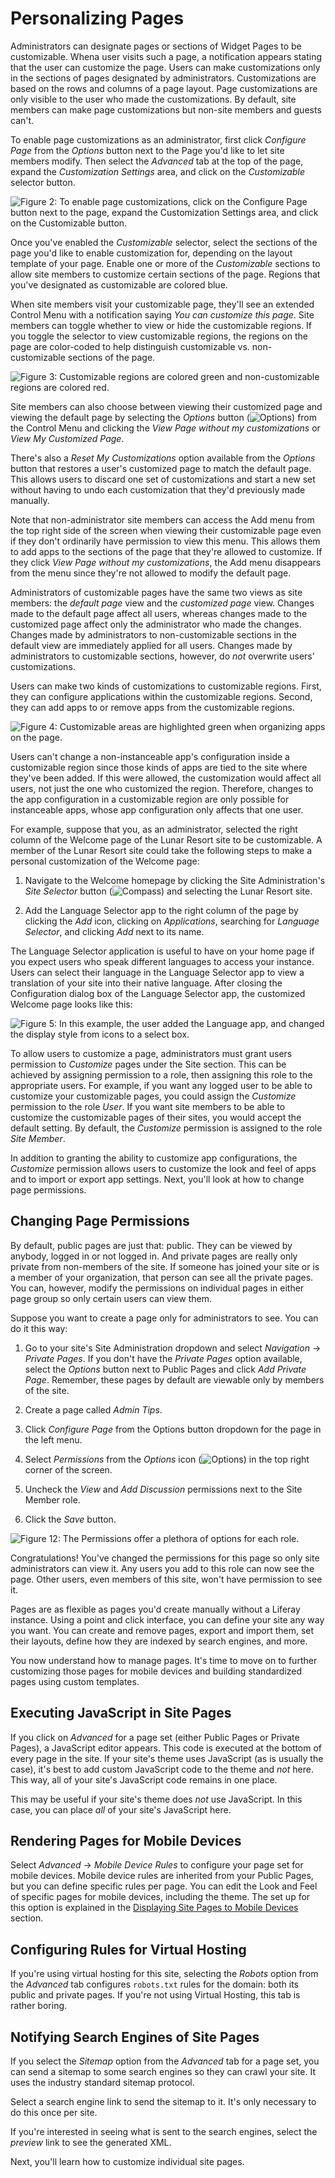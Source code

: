 # Personalizing Pages [](id=personalizing-pages)

Administrators can designate pages or sections of Widget Pages to be customizable. Whena user visits such a page, a notification appears stating that the user can
customize the page. Users can make customizations only in the sections of pages
designated by administrators. Customizations are based on the rows and columns
of a page layout. Page customizations are only visible to the user who made the
customizations. By default, site members can make page customizations but
non-site members and guests can't.

To enable page customizations as an administrator, first click *Configure Page*
from the *Options* button next to the Page you'd like to let site members
modify. Then select the *Advanced* tab at the top of the page, expand the
*Customization Settings* area, and click on the *Customizable* selector button. 

![Figure 2: To enable page customizations, click on the *Configure Page* button next to the page, expand the *Customization Settings* area, and click on the *Customizable* button.](../../../../images/page-customizations.png)

Once you've enabled the *Customizable* selector, select the sections of
the page you'd like to enable customization for, depending on the layout
template of your page. Enable one or more of the *Customizable* sections to
allow site members to customize certain sections of the page. Regions that
you've designated as customizable are colored blue.

When site members visit your customizable page, they'll see an extended Control
Menu with a notification saying *You can customize this page*. Site members can
toggle whether to view or hide the customizable regions. If you toggle the
selector to view customizable regions, the regions on the page are color-coded
to help distinguish customizable vs. non-customizable sections of the page.

![Figure 3: Customizable regions are colored green and non-customizable regions are colored red.](../../../../images/color-coded-customizable-regions.png)

Site members can also choose between viewing their customized page and viewing
the default page by selecting the *Options* button
(![Options](../../../../images/icon-options.png)) from the Control Menu and
clicking the *View Page without my customizations* or *View My Customized Page*.

There's also a *Reset My Customizations* option available from the *Options*
button that restores a user's customized page to match the default page. This
allows users to discard one set of customizations and start a new set without
having to undo each customization that they'd previously made manually. 

Note that non-administrator site members can access the Add menu from the top
right side of the screen when viewing their customizable page even if they don't
ordinarily have permission to view this menu. This allows them to add apps to
the sections of the page that they're allowed to customize. If they click *View
Page without my customizations*, the Add menu disappears from the menu since
they're not allowed to modify the default page.

Administrators of customizable pages have the same two views as site members:
the *default page* view and the *customized page* view. Changes made to the
default page affect all users, whereas changes made to the customized page
affect only the administrator who made the changes. Changes made by
administrators to non-customizable sections in the default view are immediately
applied for all users. Changes made by administrators to customizable sections,
however, do *not* overwrite users' customizations.

Users can make two kinds of customizations to customizable regions. First, they
can configure applications within the customizable regions. Second, they can add
apps to or remove apps from the customizable regions.

![Figure 4: Customizable areas are highlighted green when organizing apps on the page.](../../../../images/customizable-regions.png)

Users can't change a non-instanceable app's configuration inside a customizable
region since those kinds of apps are tied to the site where they've been added.
If this were allowed, the customization would affect all users, not just the one
who customized the region. Therefore, changes to the app configuration in
a customizable region are only possible for instanceable apps, whose app
configuration only affects that one user.

For example, suppose that you, as an administrator, selected the right column of
the Welcome page of the Lunar Resort site to be customizable. A member of the
Lunar Resort site could take the following steps to make a personal
customization of the Welcome page:

1.  Navigate to the Welcome homepage by clicking the Site Administration's *Site
    Selector* button (![Compass](../../../../images/icon-compass.png)) and
    selecting the Lunar Resort site.

2.  Add the Language Selector app to the right column of the page by clicking
    the *Add* icon, clicking on *Applications*, searching for *Language
    Selector*, and clicking *Add* next to its name.

The Language Selector application is useful to have on your home page if you
expect users who speak different languages to access your instance. Users can
select their language in the Language Selector app to view a translation of your
site into their native language. After closing the Configuration dialog box of
the Language Selector app, the customized Welcome page looks like this:

![Figure 5: In this example, the user added the Language app, and changed the display style from icons to a select box.](../../../../images/customized-portal-homepage.png)

To allow users to customize a page, administrators must grant users permission
to *Customize* pages under the Site section. This can be achieved by assigning
permission to a role, then assigning this role to the appropriate users. For
example, if you want any logged user to be able to customize your customizable
pages, you could assign the *Customize* permission to the role *User*. If you
want site members to be able to customize the customizable pages of their sites,
you would accept the default setting. By default, the *Customize* permission is
assigned to the role *Site Member*.

In addition to granting the ability to customize app configurations, the
*Customize* permission allows users to customize the look and feel of apps
and to import or export app settings. Next, you'll look at how to change page
permissions.

## Changing Page Permissions [](id=changing-page-permissions)

By default, public pages are just that: public. They can be viewed by anybody,
logged in or not logged in. And private pages are really only private from
non-members of the site. If someone has joined your site or is a member of your
organization, that person can see all the private pages. You can, however,
modify the permissions on individual pages in either page group so only certain
users can view them.

Suppose you want to create a page only for administrators to see. You can do it
this way:

1.  Go to your site's Site Administration dropdown and select *Navigation*
    &rarr; *Private Pages*. If you don't have the *Private Pages* option
    available, select the *Options* button next to Public Pages and click *Add
    Private Page*. Remember, these pages by default are viewable only by members
    of the site.

2.  Create a page called *Admin Tips*.

3.  Click *Configure Page* from the Options button dropdown for the page in the
    left menu.

4.  Select *Permissions* from the *Options* icon
    (![Options](../../../../images/icon-options.png)) in the top right corner of
    the screen.

4.  Uncheck the *View* and *Add Discussion* permissions next to the Site Member
    role.

5.  Click the *Save* button.

![Figure 12: The Permissions offer a plethora of options for each role.](../../../../images/web-content-page-permissions.png)

Congratulations! You've changed the permissions for this page so only site
administrators can view it. Any users you add to this role can now see the page.
Other users, even members of this site, won't have permission to see it.

Pages are as flexible as pages you'd create manually without a Liferay instance.
Using a point and click interface, you can define your site any way you want.
You can create and remove pages, export and import them, set their layouts,
define how they are indexed by search engines, and more.

You now understand how to manage pages. It's time to move on to further
customizing those pages for mobile devices and building standardized pages using
custom templates.

## Executing JavaScript in Site Pages [](id=executing-javascript-in-site-pages)

If you click on *Advanced* for a page set (either Public Pages or Private
Pages), a JavaScript editor appears. This code is executed at the bottom of
every page in the site. If your site's theme uses JavaScript (as is usually the
case), it's best to add custom JavaScript code to the theme and *not* here.
This way, all of your site's JavaScript code remains in one place.

This may be useful if your site's theme does *not* use JavaScript. In this
case, you can place *all* of your site's JavaScript here.

## Rendering Pages for Mobile Devices [](id=rendering-pages-for-mobile-devices)

Select *Advanced* &rarr;  *Mobile Device Rules* to configure your page set for
mobile devices. Mobile device rules are inherited from your Public Pages, but
you can define specific rules per page. You can edit the Look and Feel of
specific pages for mobile devices, including the theme. The set up for this
option is explained in the 
[Displaying Site Pages to Mobile Devices](/discover/portal/-/knowledge_base/7-0/displaying-pages-on-mobile-devices)
section.

## Configuring Rules for Virtual Hosting [](id=configuring-rules-for-virtual-hosting)

If you're using virtual hosting for this site, selecting the *Robots* option
from the *Advanced* tab configures `robots.txt` rules for the domain: both its
public and private pages. If you're not using Virtual Hosting, this tab is
rather boring.

## Notifying Search Engines of Site Pages [](id=notifying-search-engines-of-site-pages)

If you select the *Sitemap* option from the *Advanced* tab for a page set, you
can send a sitemap to some search engines so they can crawl your site. It uses
the industry standard sitemap protocol. 

Select a search engine link to send the sitemap to it. It's only necessary to
do this once per site.

If you're interested in seeing what is sent to the search engines, select the
*preview* link to see the generated XML.

Next, you'll learn how to customize individual site pages.
